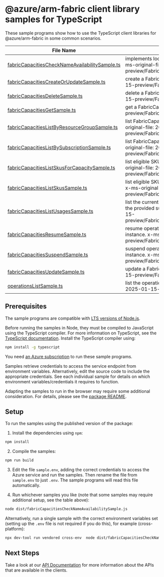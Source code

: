 # @azure/arm-fabric client library samples for TypeScript

These sample programs show how to use the TypeScript client libraries for @azure/arm-fabric in some common scenarios.

| **File Name**                                                                                 | **Description**                                                                                                                                                             |
| --------------------------------------------------------------------------------------------- | --------------------------------------------------------------------------------------------------------------------------------------------------------------------------- |
| [fabricCapacitiesCheckNameAvailabilitySample.ts][fabriccapacitieschecknameavailabilitysample] | implements local CheckNameAvailability operations x-ms-original-file: 2025-01-15-preview/FabricCapacities_CheckNameAvailability.json                                        |
| [fabricCapacitiesCreateOrUpdateSample.ts][fabriccapacitiescreateorupdatesample]               | create a FabricCapacity x-ms-original-file: 2025-01-15-preview/FabricCapacities_CreateOrUpdate.json                                                                         |
| [fabricCapacitiesDeleteSample.ts][fabriccapacitiesdeletesample]                               | delete a FabricCapacity x-ms-original-file: 2025-01-15-preview/FabricCapacities_Delete.json                                                                                 |
| [fabricCapacitiesGetSample.ts][fabriccapacitiesgetsample]                                     | get a FabricCapacity x-ms-original-file: 2025-01-15-preview/FabricCapacities_Get.json                                                                                       |
| [fabricCapacitiesListByResourceGroupSample.ts][fabriccapacitieslistbyresourcegroupsample]     | list FabricCapacity resources by resource group x-ms-original-file: 2025-01-15-preview/FabricCapacities_ListByResourceGroup.json                                            |
| [fabricCapacitiesListBySubscriptionSample.ts][fabriccapacitieslistbysubscriptionsample]       | list FabricCapacity resources by subscription ID x-ms-original-file: 2025-01-15-preview/FabricCapacities_ListBySubscription.json                                            |
| [fabricCapacitiesListSkusForCapacitySample.ts][fabriccapacitieslistskusforcapacitysample]     | list eligible SKUs for a Microsoft Fabric resource x-ms-original-file: 2025-01-15-preview/FabricCapacities_ListSkusForCapacity.json                                         |
| [fabricCapacitiesListSkusSample.ts][fabriccapacitieslistskussample]                           | list eligible SKUs for Microsoft Fabric resource provider x-ms-original-file: 2025-01-15-preview/FabricCapacities_ListSkus.json                                             |
| [fabricCapacitiesListUsagesSample.ts][fabriccapacitieslistusagessample]                       | list the current consumption and limit in this location for the provided subscription x-ms-original-file: 2025-01-15-preview/FabricCapacities_ListUsagesBySubscription.json |
| [fabricCapacitiesResumeSample.ts][fabriccapacitiesresumesample]                               | resume operation of the specified Fabric capacity instance. x-ms-original-file: 2025-01-15-preview/FabricCapacities_Resume.json                                             |
| [fabricCapacitiesSuspendSample.ts][fabriccapacitiessuspendsample]                             | suspend operation of the specified Fabric capacity instance. x-ms-original-file: 2025-01-15-preview/FabricCapacities_Suspend.json                                           |
| [fabricCapacitiesUpdateSample.ts][fabriccapacitiesupdatesample]                               | update a FabricCapacity x-ms-original-file: 2025-01-15-preview/FabricCapacities_Update.json                                                                                 |
| [operationsListSample.ts][operationslistsample]                                               | list the operations for the provider x-ms-original-file: 2025-01-15-preview/Operations_List.json                                                                            |

## Prerequisites

The sample programs are compatible with [LTS versions of Node.js](https://github.com/nodejs/release#release-schedule).

Before running the samples in Node, they must be compiled to JavaScript using the TypeScript compiler. For more information on TypeScript, see the [TypeScript documentation][typescript]. Install the TypeScript compiler using:

```bash
npm install -g typescript
```

You need [an Azure subscription][freesub] to run these sample programs.

Samples retrieve credentials to access the service endpoint from environment variables. Alternatively, edit the source code to include the appropriate credentials. See each individual sample for details on which environment variables/credentials it requires to function.

Adapting the samples to run in the browser may require some additional consideration. For details, please see the [package README][package].

## Setup

To run the samples using the published version of the package:

1. Install the dependencies using `npm`:

```bash
npm install
```

2. Compile the samples:

```bash
npm run build
```

3. Edit the file `sample.env`, adding the correct credentials to access the Azure service and run the samples. Then rename the file from `sample.env` to just `.env`. The sample programs will read this file automatically.

4. Run whichever samples you like (note that some samples may require additional setup, see the table above):

```bash
node dist/fabricCapacitiesCheckNameAvailabilitySample.js
```

Alternatively, run a single sample with the correct environment variables set (setting up the `.env` file is not required if you do this), for example (cross-platform):

```bash
npx dev-tool run vendored cross-env  node dist/fabricCapacitiesCheckNameAvailabilitySample.js
```

## Next Steps

Take a look at our [API Documentation][apiref] for more information about the APIs that are available in the clients.

[fabriccapacitieschecknameavailabilitysample]: https://github.com/Azure/azure-sdk-for-js/blob/main/sdk/fabric/arm-fabric/samples/v1/typescript/src/fabricCapacitiesCheckNameAvailabilitySample.ts
[fabriccapacitiescreateorupdatesample]: https://github.com/Azure/azure-sdk-for-js/blob/main/sdk/fabric/arm-fabric/samples/v1/typescript/src/fabricCapacitiesCreateOrUpdateSample.ts
[fabriccapacitiesdeletesample]: https://github.com/Azure/azure-sdk-for-js/blob/main/sdk/fabric/arm-fabric/samples/v1/typescript/src/fabricCapacitiesDeleteSample.ts
[fabriccapacitiesgetsample]: https://github.com/Azure/azure-sdk-for-js/blob/main/sdk/fabric/arm-fabric/samples/v1/typescript/src/fabricCapacitiesGetSample.ts
[fabriccapacitieslistbyresourcegroupsample]: https://github.com/Azure/azure-sdk-for-js/blob/main/sdk/fabric/arm-fabric/samples/v1/typescript/src/fabricCapacitiesListByResourceGroupSample.ts
[fabriccapacitieslistbysubscriptionsample]: https://github.com/Azure/azure-sdk-for-js/blob/main/sdk/fabric/arm-fabric/samples/v1/typescript/src/fabricCapacitiesListBySubscriptionSample.ts
[fabriccapacitieslistskusforcapacitysample]: https://github.com/Azure/azure-sdk-for-js/blob/main/sdk/fabric/arm-fabric/samples/v1/typescript/src/fabricCapacitiesListSkusForCapacitySample.ts
[fabriccapacitieslistskussample]: https://github.com/Azure/azure-sdk-for-js/blob/main/sdk/fabric/arm-fabric/samples/v1/typescript/src/fabricCapacitiesListSkusSample.ts
[fabriccapacitieslistusagessample]: https://github.com/Azure/azure-sdk-for-js/blob/main/sdk/fabric/arm-fabric/samples/v1/typescript/src/fabricCapacitiesListUsagesSample.ts
[fabriccapacitiesresumesample]: https://github.com/Azure/azure-sdk-for-js/blob/main/sdk/fabric/arm-fabric/samples/v1/typescript/src/fabricCapacitiesResumeSample.ts
[fabriccapacitiessuspendsample]: https://github.com/Azure/azure-sdk-for-js/blob/main/sdk/fabric/arm-fabric/samples/v1/typescript/src/fabricCapacitiesSuspendSample.ts
[fabriccapacitiesupdatesample]: https://github.com/Azure/azure-sdk-for-js/blob/main/sdk/fabric/arm-fabric/samples/v1/typescript/src/fabricCapacitiesUpdateSample.ts
[operationslistsample]: https://github.com/Azure/azure-sdk-for-js/blob/main/sdk/fabric/arm-fabric/samples/v1/typescript/src/operationsListSample.ts
[apiref]: https://learn.microsoft.com/javascript/api/@azure/arm-fabric?view=azure-node-preview
[freesub]: https://azure.microsoft.com/free/
[package]: https://github.com/Azure/azure-sdk-for-js/tree/main/sdk/fabric/arm-fabric/README.md
[typescript]: https://www.typescriptlang.org/docs/home.html

